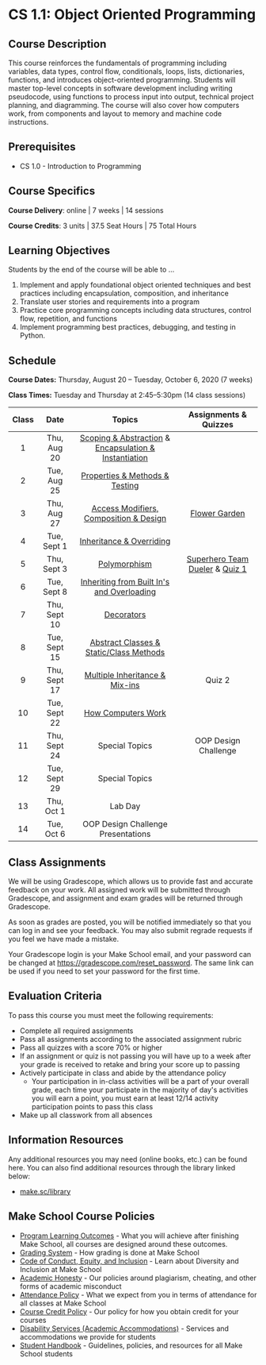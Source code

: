 # CS 1.1: Object Oriented Programming

## Course Description

This course reinforces the fundamentals of programming including variables, data types, control flow, conditionals, loops, lists, dictionaries, functions, and introduces object-oriented programming. Students will master top-level concepts in software development including writing pseudocode, using functions to process input into output, technical project planning, and diagramming. The course will also cover how computers work, from components and layout to memory and machine code instructions.

## Prerequisites

- CS 1.0 - Introduction to Programming

## Course Specifics

**Course Delivery**: online | 7 weeks | 14 sessions

**Course Credits**: 3 units | 37.5 Seat Hours | 75 Total Hours

## Learning Objectives

Students by the end of the course will be able to ...

1. Implement and apply foundational object oriented techniques and best practices including encapsulation, composition, and inheritance 
1. Translate user stories and requirements into a program
1. Practice core programming concepts including data structures, control flow, repetition, and functions
1. Implement programming best practices, debugging, and testing in Python.

## Schedule

**Course Dates:** Thursday, August 20 – Tuesday, October 6, 2020 (7 weeks)

**Class Times:** Tuesday and Thursday at 2:45–5:30pm (14 class sessions)


| Class |          Date          |                 Topics                  | Assignments & Quizzes |
|:-----:|:----------------------:|:---------------------------------------:|:---------------------------------------:|
|  1 |  Thu, Aug 20               | [Scoping & Abstraction] & [Encapsulation & Instantiation] | 
|  2 |  Tue, Aug 25               | [Properties & Methods & Testing]  |
|  3 |  Thu, Aug 27               | [Access Modifiers, Composition & Design] | [Flower Garden]
|  4 |  Tue, Sept 1               | [Inheritance & Overriding] | 
|  5 |  Thu, Sept 3               | [Polymorphism]  | [Superhero Team Dueler] & [Quiz 1]
|  6 |  Tue, Sept 8               |[Inheriting from Built In's and Overloading] | 
|  7 |  Thu, Sept 10              | [Decorators] |
|  8 |  Tue, Sept 15              | [Abstract Classes & Static/Class Methods] |
|  9 |  Thu, Sept 17              | [Multiple Inheritance & Mix-ins] | Quiz 2
| 10 |  Tue, Sept 22              | [How Computers Work] |
| 11 |  Thu, Sept 24              | Special Topics | OOP Design Challenge
| 12 |  Tue, Sept 29              | Special Topics  |
| 13 |  Thu, Oct 1                |Lab Day |
| 14 |  Tue, Oct 6                | OOP Design Challenge Presentations |

[Scoping & Abstraction]: https://docs.google.com/presentation/d/12hOwoFrwRFO_GZamHTbU8zTMhbRoS_VoqL90iLH6a7o/edit#slide=id.g923036cd67_0_68

[Encapsulation & Instantiation]: https://docs.google.com/presentation/d/1IR70lrYLkMBmEtG0wGqSUDy8p-psx5n392OSkEvOh54/edit#slide=id.g922ee0f568_0_78

[Properties & Methods & Testing]: https://docs.google.com/presentation/d/1mX-DJ_iVe9TRcVuITXwDdZF7t1OWhGCWPfboiFAFuJo/edit#slide=id.g924dfd1cd8_0_1

[Access Modifiers, Composition & Design]: https://docs.google.com/presentation/d/1mkjcaBZNC6XwvhWiMJwxLYoBfFJRfxwniWIM9AXbcZg/edit#slide=id.p

[Flower Garden]: Lessons/flower_garden.md

[Inheritance & Overriding]: https://docs.google.com/presentation/d/1Z7uQaPcRTnaMURHKYhflibR5o7VRAkPyuHq2TD92h9w/edit

[Quiz 1]: Lessons/quiz1.md
[Superhero Team Dueler]: https://www.makeschool.com/academy/track/superhero-team-dueler

[Polymorphism]: https://docs.google.com/presentation/d/1v2RuwQ_XH9HtiYorm_fL_NOOKDg3KA-Wct_vN61fsDM/edit#slide=id.g940a693d30_0_161

[Inheriting from Built In's and Overloading]: https://docs.google.com/presentation/d/1Y89TEvF1ooR1An4mtEFHWAbMK_3GR2fUHjrZwHqk4X8/edit#slide=id.g954658acd2_0_63

[Decorators]: https://docs.google.com/presentation/d/1ImKNDgt8is8cDRe4JMmRLoXqKIBqEAe5o6TEktdtAmQ/edit#slide=id.g965f1183de_0_73

[Abstract Classes & Static/Class Methods]: https://docs.google.com/presentation/d/1PBzjpQ7RHp2DfgC51jf6G_qbr-1j-7xR-v_WlrTHITU/edit#slide=id.g97df0f41a5_0_26

[Multiple Inheritance & Mix-ins]: https://docs.google.com/presentation/d/1spong_OV0tPbtXa7khIj8EAYaApnWKD9CoQh3gRkuhk/edit#slide=id.g98244207c4_0_68

[How Computers Work]: https://docs.google.com/presentation/d/1C8-s6PcleAkZh5wUI1kRoSi7iJInh3BJzU-nhJATf28/edit#slide=id.g99ab7a2e41_0_116

## Class Assignments

We will be using Gradescope, which allows us to provide fast and accurate feedback on your work. All assigned work will be submitted through Gradescope, and assignment and exam grades will be returned through Gradescope.

As soon as grades are posted, you will be notified immediately so that you can log in and see your feedback. You may also submit regrade requests if you feel we have made a mistake.

Your Gradescope login is your Make School email, and your password can be changed at https://gradescope.com/reset_password. The same link can be used if you need to set your password for the first time.


## Evaluation Criteria

To pass this course you must meet the following requirements:

- Complete all required assignments
- Pass all assignments according to the associated assignment rubric
- Pass all quizzes with a score 70% or higher 
- If an assignment or quiz is not passing you will have up to a week after your grade is received to retake and bring your score up to passing
- Actively participate in class and abide by the attendance policy
    - Your participation in in-class activities will be a part of your overall grade, each time your participate in the majority of day's activities you will earn a point, you must earn at least 12/14 activity participation points to pass this class
- Make up all classwork from all absences


##  Information Resources

Any additional resources you may need (online books, etc.) can be found here. You can also find additional resources through the library linked below:

- [make.sc/library](http://make.sc/library)

## Make School Course Policies

- [Program Learning Outcomes](https://make.sc/program-learning-outcomes) - What you will achieve after finishing Make School, all courses are designed around these outcomes.
- [Grading System](https://make.sc/grading-system) - How grading is done at Make School
- [Code of Conduct, Equity, and Inclusion](https://make.sc/code-of-conduct) - Learn about Diversity and Inclusion at Make School
- [Academic Honesty](https://make.sc/academic-honesty-policy) - Our policies around plagiarism, cheating, and other forms of academic misconduct
- [Attendance Policy](https://make.sc/attendance-policy) - What we expect from you in terms of attendance for all classes at Make School
- [Course Credit Policy](https://make.sc/course-credit-policy) - Our policy for how you obtain credit for your courses
- [Disability Services (Academic Accommodations)](https://make.sc/disability-services) - Services and accommodations we provide for students
- [Student Handbook](https://make.sc/student-handbook) - Guidelines, policies, and resources for all Make School students

